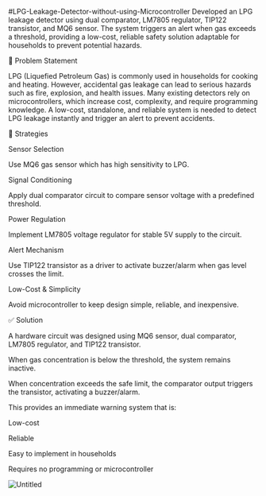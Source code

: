 #LPG-Leakage-Detector-without-using-Microcontroller
Developed an LPG leakage detector using dual comparator, LM7805 regulator, TIP122 transistor, and MQ6 sensor. The system triggers an alert when gas exceeds a threshold, providing a low-cost, reliable safety solution adaptable for households to prevent potential hazards.

🛑 Problem Statement

LPG (Liquefied Petroleum Gas) is commonly used in households for cooking and heating. However, accidental gas leakage can lead to serious hazards such as fire, explosion, and health issues.
Many existing detectors rely on microcontrollers, which increase cost, complexity, and require programming knowledge. A low-cost, standalone, and reliable system is needed to detect LPG leakage instantly and trigger an alert to prevent accidents.

🎯 Strategies

Sensor Selection

Use MQ6 gas sensor which has high sensitivity to LPG.

Signal Conditioning

Apply dual comparator circuit to compare sensor voltage with a predefined threshold.

Power Regulation

Implement LM7805 voltage regulator for stable 5V supply to the circuit.

Alert Mechanism

Use TIP122 transistor as a driver to activate buzzer/alarm when gas level crosses the limit.

Low-Cost & Simplicity

Avoid microcontroller to keep design simple, reliable, and inexpensive.

✅ Solution

A hardware circuit was designed using MQ6 sensor, dual comparator, LM7805 regulator, and TIP122 transistor.

When gas concentration is below the threshold, the system remains inactive.

When concentration exceeds the safe limit, the comparator output triggers the transistor, activating a buzzer/alarm.

This provides an immediate warning system that is:

Low-cost

Reliable

Easy to implement in households

Requires no programming or microcontroller

![Untitled](https://github.com/user-attachments/assets/0b2987a0-c202-4cb8-b0d6-1baef35a1a39)

